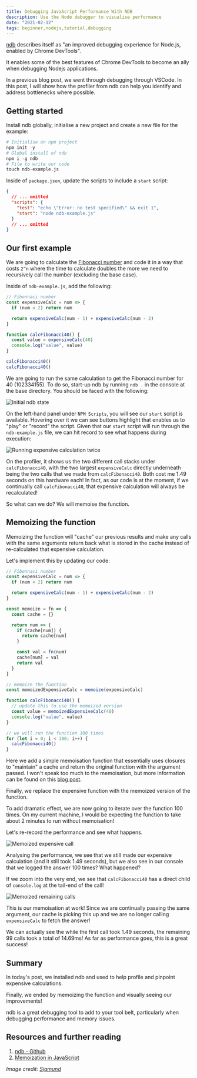 ```yaml
---
title: Debugging JavaScript Performance With NDB
description: Use the Node debugger to visualise performance
date: "2021-02-12"
tags: beginner,nodejs,tutorial,debugging
---
```


[ndb](https://github.com/GoogleChromeLabs/ndb) describes itself as "an improved debugging experience for Node.js, enabled by Chrome DevTools".

It enables some of the best features of Chrome DevTools to become an ally when debugging Nodejs applications.

In a previous blog post, we went through debugging through VSCode. In this post, I will show how the profiler from ndb can help you identify and address bottlenecks where possible.

<Ad />

## Getting started

Install ndb globally, initialise a new project and create a new file for the example:

```s
# Initialise an npm project
npm init -y
# Global install of ndb
npm i -g ndb
# File to write our code
touch ndb-example.js
```

Inside of `package.json`, update the scripts to include a `start` script:

```json
{
  // ... omitted
  "scripts": {
    "test": "echo \"Error: no test specified\" && exit 1",
    "start": "node ndb-example.js"
  }
  // ... omitted
}
```

<Ad />

## Our first example

We are going to calculate the [Fibonacci number](https://en.wikipedia.org/wiki/Fibonacci_number) and code it in a way that costs `2^n` where the time to calculate doubles the more we need to recursively call the number (excluding the base case).

Inside of `ndb-example.js`, add the following:

```js
// Fibonnaci number
const expensiveCalc = num => {
  if (num < 2) return num

  return expensiveCalc(num - 1) + expensiveCalc(num - 2)
}

function calcFibonacci40() {
  const value = expensiveCalc(40)
  console.log("value", value)
}

calcFibonacci40()
calcFibonacci40()
```

We are going to run the same calculation to get the Fibonacci number for 40 (102334155). To do so, start-up ndb by running `ndb .` in the console at the base directory. You should be faced with the following:

![Initial ndb state](../assets/2021-02-12-1-ndb-init.png)

On the left-hand panel under `NPM Scripts`, you will see our `start` script is available. Hovering over it we can see buttons highlight that enables us to "play" or "record" the script. Given that our `start` script will run through the `ndb-example.js` file, we can hit record to see what happens during execution:

![Running expensive calculation twice](../assets/2021-02-12-2-expensive-calc.png)

On the profiler, it shows us the two different call stacks under `calcFibonacci40`, with the two largest `expensiveCalc` directly underneath being the two calls that we made from `calcFibonacci40`. Both cost me 1.49 seconds on this hardware each! In fact, as our code is at the moment, if we continually call `calcFibonacci40`, that expensive calculation will always be recalculated!

So what can we do? We will memoise the function.

<Ad />

## Memoizing the function

Memoizing the function will "cache" our previous results and make any calls with the same arguments return back what is stored in the cache instead of re-calculated that expensive calculation.

Let's implement this by updating our code:

```js
// Fibonnaci number
const expensiveCalc = num => {
  if (num < 2) return num

  return expensiveCalc(num - 1) + expensiveCalc(num - 2)
}

const memoize = fn => {
  const cache = {}

  return num => {
    if (cache[num]) {
      return cache[num]
    }

    const val = fn(num)
    cache[num] = val
    return val
  }
}

// memoize the function
const memoizedExpensiveCalc = memoize(expensiveCalc)

function calcFibonacci40() {
  // update this to use the memoized version
  const value = memoizedExpensiveCalc(40)
  console.log("value", value)
}

// we will run the function 100 times
for (let i = 0; i < 100; i++) {
  calcFibonacci40()
}
```

Here we add a simple memoisation function that essentially uses closures to "maintain" a cache and return the original function with the argument passed. I won't speak too much to the memoisation, but more information can be found on this [blog post](https://scotch.io/tutorials/understanding-memoization-in-javascript).

Finally, we replace the expensive function with the memoized version of the function.

To add dramatic effect, we are now going to iterate over the function 100 times. On my current machine, I would be expecting the function to take about 2 minutes to run without memoisation!

Let's re-record the performance and see what happens.

![Memoized expensive call](../assets/2021-02-12-3-memoized-call-one.png)

Analysing the performance, we see that we still made our expensive calculation (and it still took 1.49 seconds), but we also see in our console that we logged the answer 100 times? What happened?

If we zoom into the very end, we see that `calcFibonacci40` has a direct child of `console.log` at the tail-end of the call!

![Memoized remaining calls](../assets/2021-02-12-4-memoized-remaining-calls.png)

This is our memoisation at work! Since we are continually passing the same argument, our cache is picking this up and we are no longer calling `expensiveCalc` to fetch the answer!

We can actually see the while the first call took 1.49 seconds, the remaining 99 calls took a total of 14.69ms! As far as performance goes, this is a great success!

<Ad />

## Summary

In today's post, we installed ndb and used to help profile and pinpoint expensive calculations.

Finally, we ended by memoizing the function and visually seeing our improvements!

ndb is a great debugging tool to add to your tool belt, particularly when debugging performance and memory issues.

<Ad />

## Resources and further reading

1. [ndb - Github](https://github.com/GoogleChromeLabs/ndb)
2. [Memoization in JavaScript](https://scotch.io/tutorials/understanding-memoization-in-javascript)

_Image credit: [Sigmund](https://unsplash.com/@sigmund)_
